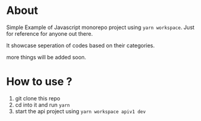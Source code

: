 # About

Simple Example of Javascript monorepo project using `yarn workspace`.
Just for reference for anyone out there.

It showcase seperation of codes based on their categories.

more things will be added soon.

# How to use ?

1. git clone this repo
2. cd into it and run `yarn`
3. start the api project using `yarn workspace apiv1 dev`
